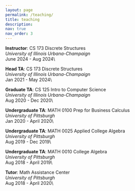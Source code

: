 ```yaml
---
layout: page
permalink: /teaching/
title: teaching
description: 
nav: true
nav_order: 3
---
```



**Instructor**: CS 173 Discrete Structures\
_University of Illinois Urbana-Champaign_\
June 2024 - Aug 2024\

**Head TA**: CS 173 Discrete Structures\
_University of Illinois Urbana-Champaign_\
Jan 2021 - May 2024\

**Graduate TA**: CS 125 Intro to Computer Science\
_University of Illinois Urbana-Champaign_\
Aug 2020 - Dec 2020\

**Undergraduate TA**: MATH 0100 Prep for Business Calculus\
_University of Pittsburgh_\
Jan 2020 - April 2020\

**Undergraduate TA**: MATH 0025 Applied College Algebra\
_University of Pittsburgh_\
Aug 2019 - Dec 2019\

**Undergraduate TA**: MATH 0010 College Algebra\
_University of Pittsburgh_\
Aug 2018 - April 2019\

**Tutor**: Math Assistance Center\
_University of Pittsburgh_\
Aug 2018 - April 2020\




